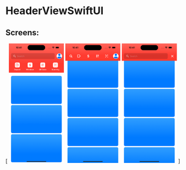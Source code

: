 # HeaderViewSwiftUI

## Screens:

[
<img src="https://github.com/MikkiWhiteDove/HeaderViewSwiftUI/blob/main/screens/First.png" width="150" hedth="300">
<img src="https://github.com/MikkiWhiteDove/HeaderViewSwiftUI/blob/main/screens/Second.png" width="150" hedth="300">
<img src="https://github.com/MikkiWhiteDove/HeaderViewSwiftUI/blob/main/screens/Third.png" width="150" hedth="300">
]
